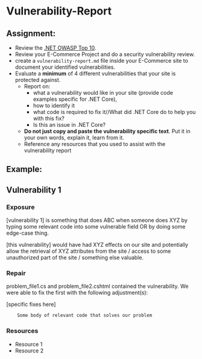 # Vulnerability-Report

## Assignment:
- Review the [.NET OWASP Top 10](https://www.owasp.org/index.php/.NET_Security_Cheat_Sheet).
- Review your E-Commerce Project and do a security vulnerability review.
- create a `vulnerability-report.md` file inside your E-Commerce site to document your identified vulnerabilities.
- Evaluate a **minimum** of 4 different vulnerabilities that your site is protected against.
	- Report on:
		- what a vulnerability would like in your site (provide code examples specific for .NET Core),
		- how to identify it
		- what code is required to fix it//What did .NET Core do to help you with this fix?
		- Is this an issue in .NET Core?
	- **Do not just copy and paste the vulnerability specific text**. Put it in your own words, explain it, learn from it.
	- Reference any resources that you used to assist with the vulnerability report


## Example:

## Vulnerability 1
### Exposure
[vulnerability 1] is something that does ABC when someone does XYZ by typing some relevant code into some vulnerable field OR by doing some edge-case thing.</p>


[this vulnerability] would have had XYZ effects on our site and potentially allow the retrieval of XYZ attributes from the site / access to some unauthorized part of the site / something else valuable.

### Repair
problem_file1.cs and problem_file2.cshtml contained the vulnerability. We were able to fix the first with the following adjustment(s):

[specific fixes here]

```csharp
	Some body of relevant code that solves our problem
```

### Resources
- Resource 1
- Resource 2
